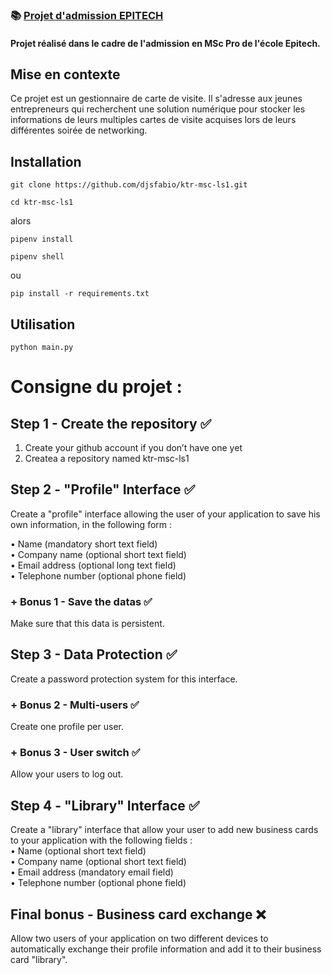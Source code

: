 ### 📚 [Projet d'admission EPITECH](https://github.com/djsfabio/ktr-msc-ls1)

#### Projet réalisé dans le cadre de l'admission en MSc Pro de l'école Epitech. 

## Mise en contexte

Ce projet est un gestionnaire de carte de visite. Il s'adresse aux jeunes entrepreneurs qui recherchent une solution numérique
pour stocker les informations de leurs multiples cartes de visite acquises lors de leurs différentes soirée de networking. 

## Installation
```
git clone https://github.com/djsfabio/ktr-msc-ls1.git
```
```
cd ktr-msc-ls1
```
alors
```
pipenv install
```
```
pipenv shell
```
ou
```
pip install -r requirements.txt
```
## Utilisation

```
python main.py
```

# Consigne du projet :

## Step 1 - Create the repository ✅

1. Create your github account if you don’t have one yet  
2. Createa a repository named ktr-msc-ls1  

## Step 2 - "Profile" Interface ✅

Create a "profile" interface allowing the user of your application to save his own information, in the following form :  

• Name (mandatory short text field)  
• Company name (optional short text field)  
• Email address (optional long text field)  
• Telephone number (optional phone field)  

### + Bonus 1 - Save the datas ✅
Make sure that this data is persistent.

## Step 3 - Data Protection ✅
Create a password protection system for this interface. 
### + Bonus 2 - Multi-users ✅
Create one profile per user.
### + Bonus 3 - User switch ✅
Allow your users to log out. 

## Step 4 - "Library" Interface ✅
Create a "library" interface that allow your user to add new business cards to your application with the following fields :  
• Name (optional short text field)  
• Company name (optional short text field)  
• Email address (mandatory email field)  
• Telephone number (optional phone field)  

## Final bonus - Business card exchange ❌
Allow two users of your application on two different devices to automatically exchange their profile information and add it to their business card "library".